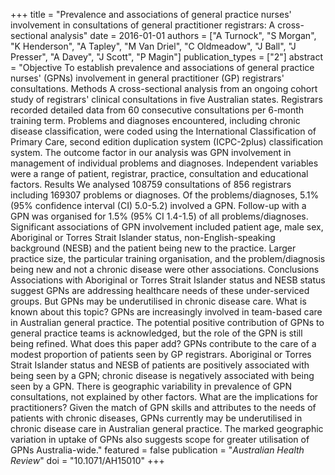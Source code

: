 +++
title = "Prevalence and associations of general practice nurses' involvement in consultations of general practitioner registrars: A cross-sectional analysis"
date = 2016-01-01
authors = ["A Turnock", "S Morgan", "K Henderson", "A Tapley", "M Van Driel", "C Oldmeadow", "J Ball", "J Presser", "A Davey", "J Scott", "P Magin"]
publication_types = ["2"]
abstract = "Objective To establish prevalence and associations of general practice nurses' (GPNs) involvement in general practitioner (GP) registrars' consultations. Methods A cross-sectional analysis from an ongoing cohort study of registrars' clinical consultations in five Australian states. Registrars recorded detailed data from 60 consecutive consultations per 6-month training term. Problems and diagnoses encountered, including chronic disease classification, were coded using the International Classification of Primary Care, second edition duplication system (ICPC-2plus) classification system. The outcome factor in our analysis was GPN involvement in management of individual problems and diagnoses. Independent variables were a range of patient, registrar, practice, consultation and educational factors. Results We analysed 108759 consultations of 856 registrars including 169307 problems or diagnoses. Of the problems/diagnoses, 5.1% (95% confidence interval (CI) 5.0-5.2) involved a GPN. Follow-up with a GPN was organised for 1.5% (95% CI 1.4-1.5) of all problems/diagnoses. Significant associations of GPN involvement included patient age, male sex, Aboriginal or Torres Strait Islander status, non-English-speaking background (NESB) and the patient being new to the practice. Larger practice size, the particular training organisation, and the problem/diagnosis being new and not a chronic disease were other associations. Conclusions Associations with Aboriginal or Torres Strait Islander status and NESB status suggest GPNs are addressing healthcare needs of these under-serviced groups. But GPNs may be underutilised in chronic disease care. What is known about this topic? GPNs are increasingly involved in team-based care in Australian general practice. The potential positive contribution of GPNs to general practice teams is acknowledged, but the role of the GPN is still being refined. What does this paper add? GPNs contribute to the care of a modest proportion of patients seen by GP registrars. Aboriginal or Torres Strait Islander status and NESB of patients are positively associated with being seen by a GPN; chronic disease is negatively associated with being seen by a GPN. There is geographic variability in prevalence of GPN consultations, not explained by other factors. What are the implications for practitioners? Given the match of GPN skills and attributes to the needs of patients with chronic diseases, GPNs currently may be underutilised in chronic disease care in Australian general practice. The marked geographic variation in uptake of GPNs also suggests scope for greater utilisation of GPNs Australia-wide."
featured = false
publication = "*Australian Health Review*"
doi = "10.1071/AH15010"
+++

